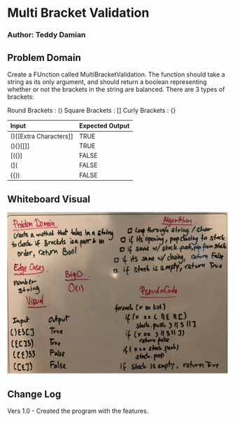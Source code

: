 
# Multi Bracket Validation
### Author: Teddy Damian

## Problem Domain
Create a FUnction called MultiBracketValidation. The function should take a string as its only argument, and should return a boolean representing whether or not the brackets in the string are balanced. There are 3 types of brackets:

Round Brackets : ()
Square Brackets : []
Curly Brackets : {}

| Input | Expected Output |
| :----------- | :----------- |
| ()[[Extra Characters]]| 	TRUE |
| (){}[[]] | TRUE |
| [({}] | FALSE |
| (]( | FALSE |
| {(}) | FALSE |

## Whiteboard Visual
![WB](https://github.com/teddydamian/CSharp-data-structures-algorithms/blob/master/assets/MultiBracket.png)

## Change Log
Vers 1.0 - Created the program with the features.

